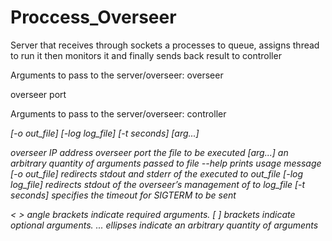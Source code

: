 # Proccess_Overseer
Server that receives through sockets a processes to queue, assigns thread to run it then monitors it and finally sends back result to controller

Arguments to pass to the server/overseer:
overseer <port>
  
  <port> overseer port
   
Arguments to pass to the server/overseer:
controller <address> <port> [-o out_file] [-log log_file] [-t seconds] <file> [arg...]
  
  <address> overseer IP address
  <port> overseer port
  <file> the file to be executed
  [arg...] an arbitrary quantity of arguments passed to file
  --help prints usage message
  [-o out_file] redirects stdout and stderr of the executed <file> to out_file
  [-log log_file] redirects stdout of the overseer’s management of <file> to log_file
  [-t seconds] specifies the timeout for SIGTERM to be sent
  
  < > angle brackets indicate required arguments.
  [ ] brackets indicate optional arguments.
  ... ellipses indicate an arbitrary quantity of arguments
  
